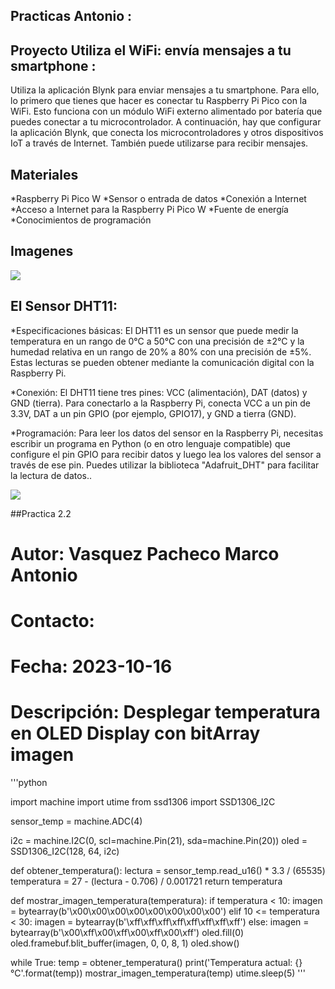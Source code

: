 ## Practicas Antonio : 

## Proyecto Utiliza el WiFi: envía mensajes a tu smartphone : 
Utiliza la aplicación Blynk para enviar mensajes a tu smartphone. Para ello, lo primero que tienes que hacer es conectar tu Raspberry Pi Pico con la WiFi. Esto funciona con un módulo WiFi externo alimentado por batería que puedes conectar a tu microcontrolador. A continuación, hay que configurar la aplicación Blynk, que conecta los microcontroladores y otros dispositivos IoT a través de Internet. También puede utilizarse para recibir mensajes.

## Materiales 
*Raspberry Pi Pico W
*Sensor o entrada de datos
*Conexión a Internet
*Acceso a Internet para la Raspberry Pi Pico W
*Fuente de energía
*Conocimientos de programación

##  Imagenes
![](https://industrysurfer.com/wp-content/uploads/2023/06/IoT-LED-Control-using-Blynk-2.0-Raspberry-Pi-Pico-W.png)

## El Sensor DHT11:

*Especificaciones básicas: El DHT11 es un sensor que puede medir la temperatura en un rango de 0°C a 50°C con una precisión de ±2°C y la humedad relativa en un rango de 20% a 80% con una precisión de ±5%. Estas lecturas se pueden obtener mediante la comunicación digital con la Raspberry Pi.

*Conexión: El DHT11 tiene tres pines: VCC (alimentación), DAT (datos) y GND (tierra). Para conectarlo a la Raspberry Pi, conecta VCC a un pin de 3.3V, DAT a un pin GPIO (por ejemplo, GPIO17), y GND a tierra (GND).

*Programación: Para leer los datos del sensor en la Raspberry Pi, necesitas escribir un programa en Python (o en otro lenguaje compatible) que configure el pin GPIO para recibir datos y luego lea los valores del sensor a través de ese pin. Puedes utilizar la biblioteca "Adafruit_DHT" para facilitar la lectura de datos..

![](https://lirc.com.mx/web/image/product.product/5605/image_1024/%5BLE029%5D%20Sensor%20de%20Temperatura%20y%20Humedad%20DHT11?unique=f8a5dd3)

##Practica 2.2 
# Autor: Vasquez Pacheco Marco Antonio
# Contacto: 
# Fecha: 2023-10-16
# Descripción: Desplegar temperatura en OLED Display con bitArray imagen

'''python

import machine
import utime
from ssd1306 import SSD1306_I2C

sensor_temp = machine.ADC(4)

i2c = machine.I2C(0, scl=machine.Pin(21), sda=machine.Pin(20))
oled = SSD1306_I2C(128, 64, i2c)

def obtener_temperatura():
    lectura = sensor_temp.read_u16() * 3.3 / (65535)
    temperatura = 27 - (lectura - 0.706) / 0.001721
    return temperatura

def mostrar_imagen_temperatura(temperatura):
    if temperatura < 10:
        imagen = bytearray(b'\x00\x00\x00\x00\x00\x00\x00\x00')
    elif 10 <= temperatura < 30:
        imagen = bytearray(b'\xff\xff\xff\xff\xff\xff\xff\xff')
    else:
        imagen = bytearray(b'\x00\xff\x00\xff\x00\xff\x00\xff')
    oled.fill(0)
    oled.framebuf.blit_buffer(imagen, 0, 0, 8, 1)
    oled.show()

while True:
    temp = obtener_temperatura()
    print('Temperatura actual: {} °C'.format(temp))
    mostrar_imagen_temperatura(temp)
    utime.sleep(5)   '''
